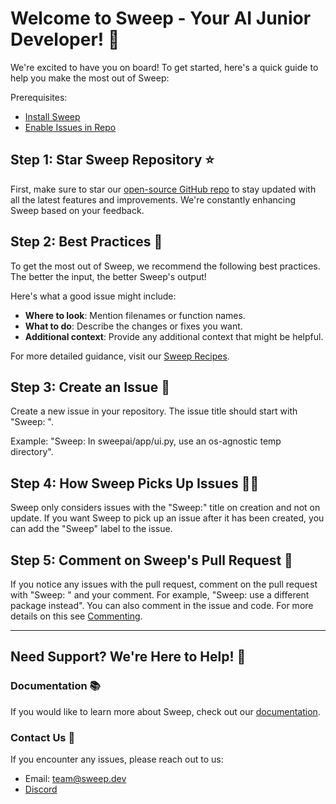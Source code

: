 # Welcome to Sweep - Your AI Junior Developer! 🎉

We're excited to have you on board! To get started, here's a quick guide to help you make the most out of Sweep:

Prerequisites: 
- [Install Sweep](https://github.com/apps/sweep-ai)
- [Enable Issues in Repo](https://docs.github.com/en/repositories/managing-your-repositorys-settings-and-features/enabling-features-for-your-repository/enabling-or-disabling-github-discussions-for-a-repository)

## Step 1: Star Sweep Repository ⭐

First, make sure to star our [open-source GitHub repo](https://github.com/sweepai/sweep) to stay updated with all the latest features and improvements. We're constantly enhancing Sweep based on your feedback.

## Step 2: Best Practices 📝

To get the most out of Sweep, we recommend the following best practices. The better the input, the better Sweep's output!

Here's what a good issue might include:
* **Where to look**: Mention filenames or function names.
* **What to do**: Describe the changes or fixes you want.
* **Additional context**: Provide any additional context that might be helpful.

For more detailed guidance, visit our [Sweep Recipes](https://docs.sweep.dev/recipes).

## Step 3: Create an Issue 🐞

Create a new issue in your repository. The issue title should start with "Sweep: ".

Example: "Sweep: In sweepai/app/ui.py, use an os-agnostic temp directory".

## Step 4: How Sweep Picks Up Issues 🕵️‍♂️

Sweep only considers issues with the "Sweep:" title on creation and not on update. If you want Sweep to pick up an issue after it has been created, you can add the "Sweep" label to the issue.

## Step 5: Comment on Sweep's Pull Request 💬

If you notice any issues with the pull request, comment on the pull request with "Sweep: " and your comment. For example, "Sweep: use a different package instead". You can also comment in the issue and code. For more details on this see [Commenting](https://docs.sweep/commenting).

---

## Need Support? We're Here to Help! 🤝

### Documentation 📚

If you would like to learn more about Sweep, check out our [documentation](https://docs.sweep.dev/).

### Contact Us 👥

If you encounter any issues, please reach out to us:

- Email: team@sweep.dev
- [Discord](https://discord.com/invite/sweep-ai)
